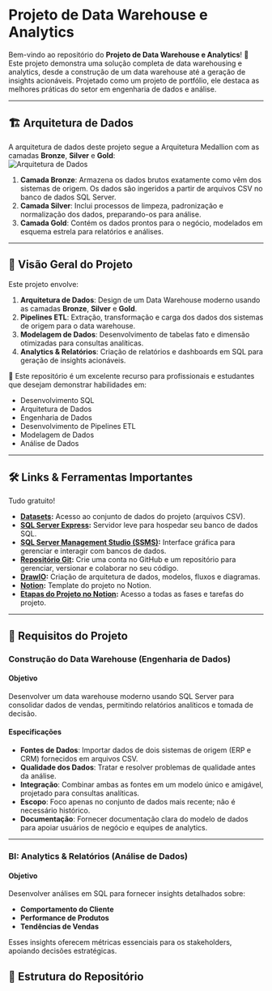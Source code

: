 # Projeto de Data Warehouse e Analytics  

Bem-vindo ao repositório do **Projeto de Data Warehouse e Analytics**! 🚀  
Este projeto demonstra uma solução completa de data warehousing e analytics, desde a construção de um data warehouse até a geração de insights acionáveis. Projetado como um projeto de portfólio, ele destaca as melhores práticas do setor em engenharia de dados e análise.  

---

## 🏗️ Arquitetura de Dados  

A arquitetura de dados deste projeto segue a Arquitetura Medallion com as camadas **Bronze**, **Silver** e **Gold**:  
![Arquitetura de Dados]()  

1. **Camada Bronze**: Armazena os dados brutos exatamente como vêm dos sistemas de origem. Os dados são ingeridos a partir de arquivos CSV no banco de dados SQL Server.  
2. **Camada Silver**: Inclui processos de limpeza, padronização e normalização dos dados, preparando-os para análise.  
3. **Camada Gold**: Contém os dados prontos para o negócio, modelados em esquema estrela para relatórios e análises.  

---

## 📖 Visão Geral do Projeto  

Este projeto envolve:  

1. **Arquitetura de Dados**: Design de um Data Warehouse moderno usando as camadas **Bronze**, **Silver** e **Gold**.  
2. **Pipelines ETL**: Extração, transformação e carga dos dados dos sistemas de origem para o data warehouse.  
3. **Modelagem de Dados**: Desenvolvimento de tabelas fato e dimensão otimizadas para consultas analíticas.  
4. **Analytics & Relatórios**: Criação de relatórios e dashboards em SQL para geração de insights acionáveis.  

🎯 Este repositório é um excelente recurso para profissionais e estudantes que desejam demonstrar habilidades em:  
- Desenvolvimento SQL  
- Arquitetura de Dados  
- Engenharia de Dados  
- Desenvolvimento de Pipelines ETL  
- Modelagem de Dados  
- Análise de Dados  

---

## 🛠️ Links & Ferramentas Importantes  

Tudo gratuito!  
- **[Datasets](datasets/):** Acesso ao conjunto de dados do projeto (arquivos CSV).  
- **[SQL Server Express](https://www.microsoft.com/en-us/sql-server/sql-server-downloads):** Servidor leve para hospedar seu banco de dados SQL.  
- **[SQL Server Management Studio (SSMS)](https://learn.microsoft.com/en-us/sql/ssms/download-sql-server-management-studio-ssms?view=sql-server-ver16):** Interface gráfica para gerenciar e interagir com bancos de dados.  
- **[Repositório Git](https://github.com/):** Crie uma conta no GitHub e um repositório para gerenciar, versionar e colaborar no seu código.  
- **[DrawIO](https://www.drawio.com/):** Criação de arquitetura de dados, modelos, fluxos e diagramas.  
- **[Notion](https://www.notion.com/templates/sql-data-warehouse-project):** Template do projeto no Notion.  
- **[Etapas do Projeto no Notion](https://thankful-pangolin-2ca.notion.site/SQL-Data-Warehouse-Project-16ed041640ef80489667cfe2f380b269?pvs=4):** Acesso a todas as fases e tarefas do projeto.  

---

## 🚀 Requisitos do Projeto  

### Construção do Data Warehouse (Engenharia de Dados)  

#### Objetivo  
Desenvolver um data warehouse moderno usando SQL Server para consolidar dados de vendas, permitindo relatórios analíticos e tomada de decisão.  

#### Especificações  
- **Fontes de Dados**: Importar dados de dois sistemas de origem (ERP e CRM) fornecidos em arquivos CSV.  
- **Qualidade dos Dados**: Tratar e resolver problemas de qualidade antes da análise.  
- **Integração**: Combinar ambas as fontes em um modelo único e amigável, projetado para consultas analíticas.  
- **Escopo**: Foco apenas no conjunto de dados mais recente; não é necessário histórico.  
- **Documentação**: Fornecer documentação clara do modelo de dados para apoiar usuários de negócio e equipes de analytics.  

---

### BI: Analytics & Relatórios (Análise de Dados)  

#### Objetivo  
Desenvolver análises em SQL para fornecer insights detalhados sobre:  
- **Comportamento do Cliente**  
- **Performance de Produtos**  
- **Tendências de Vendas**  

Esses insights oferecem métricas essenciais para os stakeholders, apoiando decisões estratégicas.  

## 📂 Estrutura do Repositório  

